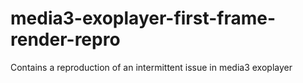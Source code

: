 # media3-exoplayer-first-frame-render-repro
Contains a reproduction of an intermittent issue in media3 exoplayer
